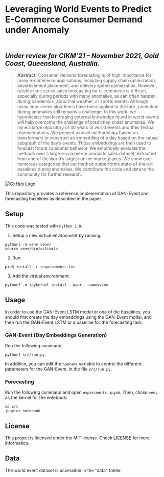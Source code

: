 # Leveraging World Events to Predict E-Commerce Consumer Demand under Anomaly
\
_Under review for CIKM’21 – November 2021,  Gold Coast, Queensland, Australia._
---
> **Abstract:** Consumer demand forecasting is of high importance for many e-commerce applications, including supply chain optimization, advertisement placement, and delivery speed optimization. 
However, reliable time series sales forecasting for e-commerce is difficult, especially during periods with many anomalies, as can often happen during pandemics, abnormal weather, or sports events. Although many time-series algorithms have been applied to the task, prediction during anomalies still remains a challenge. 
In this work, we hypothesize that leveraging external knowledge found in world events will help overcome the challenge of prediction under anomalies. We mine a large repository of 40 years of world events and their textual representations. We present a novel methodology based on transformers to construct an embedding of a day based on the causal subgraph of the day’s events. 
Those embeddings are then used to forecast future consumer behavior. 
We empirically evaluate the methods over a large e-commerce products sales dataset, extracted from one of the world’s largest online marketplaces. We show over numerous categories that our method outperforms state-of-the-art baselines during anomalies. We contribute the code and data to the community for further research.

![GitHub Logo](https://user-images.githubusercontent.com/57223242/119711281-04b85e80-be68-11eb-8907-1649b3cc847e.png)

This repository provides a reference implementation of GAN-Event and forecasting baselines as described in the paper.

## Setup

This code was tested with `Python 3.8`.

1. Setup a new virtual environment by running:
```shell script
python3 -m venv venv/
source venv/bin/activate
```

2. Run:
```shell script
pip3 install -r requirements.txt
```

3. Add the virtual environment:
```shell script
python3 -m ipykernel install --user --name=venv
```

## Usage
In order to use the GAN-Event LSTM model or one of the baselines,
you should first create the day embeddings using the GAN-Event model, 
and then run the GAN-Event LSTM or a baseline for the forecasting task.
### GAN-Event (Day Embeddings Generation)
Run the following command:
```shell script
python3 src/run.py
```
In addition, you can edit the `hparams` variable to control the different
parameters for the GAN-Event, in the file `src/run.py`.

### Forecasting
Run the following command and open `experiments.ipynb`.
Then, chose `venv` as the kernel for the notebook: 
```shell script
cd src
jupyter notebook
```



## License

This project is licensed under the MIT license. 
Check [LICENSE](LICENSE) for more information.



## Data
The world event dataset is accessible in the "data" folder. 

